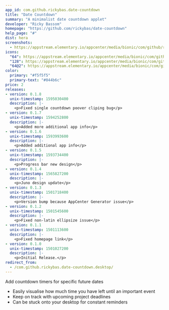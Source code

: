 ```yaml
---
app_id: com.github.rickybas.date-countdown
title: "Date Countdown"
summary: "A minimalist date countdown applet"
developer: "Ricky Bassom"
homepage: "https://github.com/rickybas/date-countdown"
help_page: "#"
dist: hera
screenshots:
  - https://appstream.elementary.io/appcenter/media/bionic/com/github/rickybas.date-countdown/D81A71EBD0F88AE5820F45FDE4D676A2/screenshots/image-1_orig.png
icons:
  "64": https://appstream.elementary.io/appcenter/media/bionic/com/github/rickybas.date-countdown/D81A71EBD0F88AE5820F45FDE4D676A2/icons/64x64/com.github.rickybas.date-countdown_com.github.rickybas.date-countdown.png
  "128": https://appstream.elementary.io/appcenter/media/bionic/com/github/rickybas.date-countdown/D81A71EBD0F88AE5820F45FDE4D676A2/icons/128x128/com.github.rickybas.date-countdown_com.github.rickybas.date-countdown.png
  "64@2": https://appstream.elementary.io/appcenter/media/bionic/com/github/rickybas.date-countdown/D81A71EBD0F88AE5820F45FDE4D676A2/icons/64x64@2/com.github.rickybas.date-countdown_com.github.rickybas.date-countdown.png
color:
  primary: "#f5f5f5"
  primary-text: "#044b6c"
price: 2
releases:
- version: 0.1.8
  unix-timestamp: 1595030400
  description: |-
    <p>Fixed single countdown poover cliping bug</p>
- version: 0.1.7
  unix-timestamp: 1594252800
  description: |-
    <p>Added more additional app info</p>
- version: 0.1.6
  unix-timestamp: 1593993600
  description: |-
    <p>Added additional app info</p>
- version: 0.1.5
  unix-timestamp: 1593734400
  description: |-
    <p>Progress bar new design</p>
- version: 0.1.4
  unix-timestamp: 1565827200
  description: |-
    <p>Juno design update</p>
- version: 0.1.3
  unix-timestamp: 1501718400
  description: |-
    <p>Version bump because AppCenter Generator issue</p>
- version: 0.1.2
  unix-timestamp: 1501545600
  description: |-
    <p>Fixed non-latin ellipsize issue</p>
- version: 0.1.1
  unix-timestamp: 1501113600
  description: |-
    <p>Fixed homepage link</p>
- version: 0.1.0
  unix-timestamp: 1501027200
  description: |-
    <p>Initial Release.</p>
redirect_from:
  - /com.github.rickybas.date-countdown.desktop/
---
```


<p>Add countdown timers for specific future dates</p>
<ul>
  <li>Easily visualise how much time you have left until an important event</li>
  <li>Keep on track with upcoming project deadlines</li>
  <li>Can be stuck onto your desktop for constant reminders</li>
</ul>